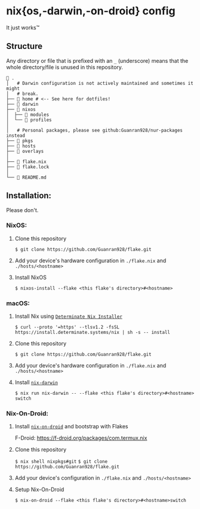 # nix{os,-darwin,-on-droid} config

It just works™

## Structure

Any directory or file that is prefixed with an `_` (underscore) means that the
whole directory/file is unused in this repository.

```
 .
│   # Darwin configuration is not actively maintained and sometimes it might
│   # break.
├── 󱂵 home # <-- See here for dotfiles!
├──  darwin
├──  nixos
│  ├──  modules
│  └──  profiles
│
│   # Personal packages, please see github:Guanran928/nur-packages instead
├──  pkgs
├──  hosts
├──  overlays
│
├──  flake.nix
├──  flake.lock
│
└──  README.md
```

## Installation:

Please don't.

### NixOS:

1. Clone this repository

   `$ git clone https://github.com/Guanran928/flake.git`

2. Add your device's hardware configuration in `./flake.nix` and
   `./hosts/<hostname>`

3. Install NixOS

   `$ nixos-install --flake <this flake's directory>#<hostname>`

### macOS:

1. Install Nix using [`Determinate Nix Installer`](https://github.com/DeterminateSystems/nix-installer)

   `$ curl --proto '=https' --tlsv1.2 -fsSL https://install.determinate.systems/nix | sh -s -- install`

2. Clone this repository

   `$ git clone https://github.com/Guanran928/flake.git`

3. Add your device's hardware configuration in `./flake.nix` and
   `./hosts/<hostname>`

4. Install [`nix-darwin`](https://github.com/LnL7/nix-darwin?tab=readme-ov-file#flakes)

   `$ nix run nix-darwin -- --flake <this flake's directory>#<hostname> switch`

### Nix-On-Droid:

1. Install [`nix-on-droid`](https://github.com/nix-community/nix-on-droid) and bootstrap with Flakes

   F-Droid: https://f-droid.org/packages/com.termux.nix

2. Clone this repository

   `$ nix shell nixpkgs#git`
   `$ git clone https://github.com/Guanran928/flake.git`

3. Add your device's configuration in `./flake.nix` and `./hosts/<hostname>`

4. Setup Nix-On-Droid

   `$ nix-on-droid --flake <this flake's directory>#<hostname>switch`
